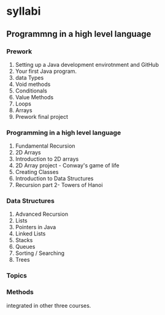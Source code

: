 # syllabi

## Programmng in a high level language

### Prework
 1. Setting up a Java development envirotnment and GitHub
 1. Your first Java program.
 1. data Types
 1. Void methods
 1. Conditionals
 1. Value Methods
 1. Loops
 1. Arrays
 1. Prework final project
 
###  Programming in a high level language
 1. Fundamental Recursion
 1. 2D Arrays
   1. Introduction to 2D arrays
   1. 2D Array project - Conway's game of life
 1. Creating Classes
 1. Introduction to Data Structures
 1. Recursion part 2- Towers of Hanoi

### Data Structures
  1. Advanced Recursion
  1. Lists
  1. Pointers in Java
  1. Linked Lists
  1. Stacks
  1. Queues
  1. Sorting / Searching
  1. Trees
  
### Topics

### Methods

integrated in other three courses.
